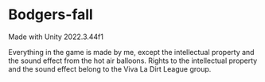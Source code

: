 # Bodgers-fall
 
Made with Unity 2022.3.44f1

Everything in the game is made by me, except the intellectual property and
the sound effect from the hot air balloons. Rights to the intellectual property and the
sound effect belong to the Viva La Dirt League group.